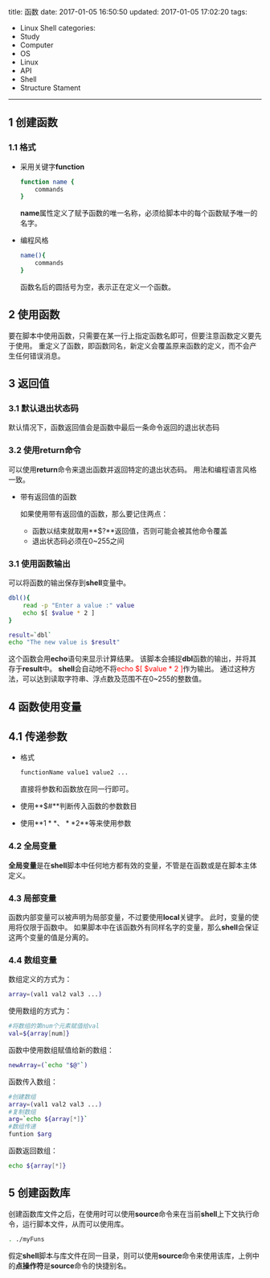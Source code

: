 title: 函数
date: 2017-01-05 16:50:50
updated: 2017-01-05 17:02:20
tags:
- Linux Shell
categories:
- Study
- Computer
- OS
- Linux
- API
- Shell
- Structure  Stament
---
## 1 创建函数

### 1.1 格式

- 采用关键字**function**

    ```sh
    function name {
        commands
    }
    ```

    **name**属性定义了赋予函数的唯一名称，必须给脚本中的每个函数赋予唯一的名字。

- 编程风格

    ```sh
    name(){
        commands
    }
    ```

    函数名后的圆括号为空，表示正在定义一个函数。

## 2 使用函数

要在脚本中使用函数，只需要在某一行上指定函数名即可，但要注意函数定义要先于使用。
重定义了函数，即函数同名，新定义会覆盖原来函数的定义，而不会产生任何错误消息。

## 3 返回值

### 3.1 默认退出状态码

默认情况下，函数返回值会是函数中最后一条命令返回的退出状态码

### 3.2 使用return命令

可以使用**return**命令来退出函数并返回特定的退出状态码。
用法和编程语言风格一致。

- 带有返回值的函数

    如果使用带有返回值的函数，那么要记住两点：

    + 函数以结束就取用**$?**返回值，否则可能会被其他命令覆盖
    + 退出状态码必须在0~255之间

### 3.1 使用函数输出

可以将函数的输出保存到**shell**变量中。

```sh
dbl(){
    read -p "Enter a value :" value
    echo $[ $value * 2 ]
}

result=`dbl`
echo "The new value is $result"
```

这个函数会用**echo**语句来显示计算结果。
该脚本会捕捉**dbl**函数的输出，并将其存于**result**中。
**shell**会自动地不将<font color=red>echo $[ $value * 2 ]</font>作为输出。
通过这种方法，可以达到读取字符串、浮点数及范围不在0~255的整数值。

## 4 函数使用变量

## 4.1 传递参数

- 格式
    
    ```sh
    functionName value1 value2 ...
    ```

    直接将参数和函数放在同一行即可。

- 使用**$#**判断传入函数的参数数目
- 使用**$1**、**$2**等来使用参数

### 4.2 全局变量

**全局变量**是在**shell**脚本中任何地方都有效的变量，不管是在函数或是在脚本主体定义。

### 4.3 局部变量

函数内部变量可以被声明为局部变量，不过要使用**local**关键字。
此时，变量的使用将仅限于函数中。
如果脚本中在该函数外有同样名字的变量，那么**shell**会保证这两个变量的值是分离的。

### 4.4 数组变量

数组定义的方式为：

```sh
array=(val1 val2 val3 ...)
```

使用数组的方式为：

```sh
#将数组的第num个元素赋值给val
val=${array[num]}
```

函数中使用数组赋值给新的数组：

```sh
newArray=(`echo "$@"`)
```

函数传入数组：

```sh
#创建数组
array=(val1 val2 val3 ...)
#复制数组
arg=`echo ${array[*]}`
#数组传递
funtion $arg
```

函数返回数组：

```sh
echo ${array[*]}
```

## 5 创建函数库

创建函数库文件之后，在使用时可以使用**source**命令来在当前**shell**上下文执行命令，运行脚本文件，从而可以使用库。

```sh
. ./myFuns
```

假定**shell**脚本与库文件在同一目录，则可以使用**source**命令来使用该库，上例中的**点操作符**是**source**命令的快捷别名。
